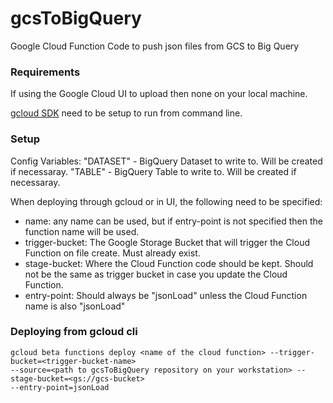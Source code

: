 # gcsToBigQuery
Google Cloud Function Code to push json files from GCS to Big Query

### Requirements
If using the Google Cloud UI to upload then none on your local machine.

[gcloud SDK](https://cloud.google.com/sdk/downloads) need to be setup to run from command line.

### Setup
Config Variables:
   "DATASET" - BigQuery Dataset to write to. Will be created if necessaray.
   "TABLE" - BigQuery Table to write to. Will be created if necessaray.
   
When deploying through gcloud or in UI, the following need to be specified:
   * name: any name can be used, but if entry-point is not specified then the function name will be used.
   * trigger-bucket: The Google Storage Bucket that will trigger the Cloud Function on file create. Must already exist.
   * stage-bucket: Where the Cloud Function code should be kept. Should not be the same as trigger bucket in case you update the Cloud Function.
   * entry-point: Should always be "jsonLoad" unless the Cloud Function name is also "jsonLoad"
  

### Deploying from gcloud cli
~~~ 
gcloud beta functions deploy <name of the cloud function> --trigger-bucket=<trigger-bucket-name>  
--source=<path to gcsToBigQuery repository on your workstation> --stage-bucket=<gs://gcs-bucket> 
--entry-point=jsonLoad
~~~ 

